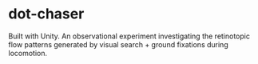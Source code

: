 # dot-chaser
Built with Unity. An observational experiment investigating the retinotopic flow patterns generated by visual search + ground fixations during locomotion.
